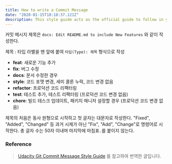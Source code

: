 ```yaml
---
title: How to write a Commit Message
date: "2020-01-15T18:18:37.121Z"
description: This style guide acts as the official guide to follow in your projects. Udacity evaluators will use this guide to grade your projects. There are many opinions on the "ideal" style in the world of development. Therefore, in order to reduce the confusion on what style students should follow during the course of their projects, we urge all students to refer to this style guide for their projects.
---
```


커밋 메시지 제목은 `docs: Edit README.md to include New Features` 와 같이 작성한다.

제목 : 타입 라벨을 맨 앞에 붙여 `타입(Type): 제목` 형식으로 작성

- **feat**: 새로운 기능 추가
- **fix**: 버그 수정
- **docs**: 문서 수정한 경우
- **style**: 코드 포맷 변경, 세미 콜론 누락, 코드 변경 없음
- **refactor**: 프로덕션 코드 리팩터링
- **test**: 테스트 추가, 테스트 리팩터링 (프로덕션 코드 변경 없음)
- **chore**: 빌드 테스크 업데이트, 패키지 매니저 설정할 경우 (프로덕션 코드 변경 없음)

제목의 처음은 동사 원형으로 시작하고 첫 글자는 대문자로 작성한다. "Fixed", "Added", "Changed" 등 과거 시제가 아닌 "Fix", "Add", "Change"로 명령어로 시작한다. 총 글자 수는 50자 이내며 마지막에 마침표`.`를 붙이지 않는다.

### Reference

> [Udacity Git Commit Message Style Guide](https://udacity.github.io/git-styleguide/) 를 참고하여 번역한 글입니다.
